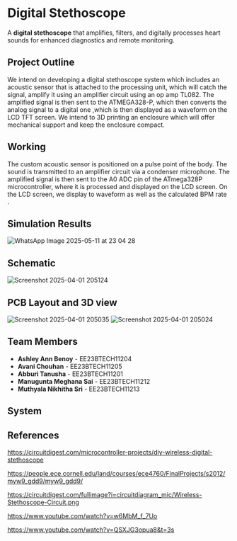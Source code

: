 # Digital Stethoscope  
A **digital stethoscope** that amplifies, filters, and digitally processes heart sounds for enhanced diagnostics and remote monitoring.  
## Project Outline
We intend on developing a digital stethoscope system which includes an acoustic sensor that is attached to the processing unit, which will catch the signal, amplify it using an amplifier circuit using an op amp TL082.
The amplified signal is then sent to the ATMEGA328-P, which then converts the analog signal to a digital one ,which is then displayed as a waveform on the LCD TFT screen.  We intend to 3D printing an enclosure which will offer mechanical support and keep the enclosure compact.
## Working
The custom acoustic sensor is positioned on a pulse point of the body.
The sound is transmitted to an amplifier circuit via a condenser microphone. 
The amplified signal is then sent to the A0 ADC pin of the  ATmega328P microcontroller, where it is processed and displayed on the LCD screen.
On the LCD screen, we display to waveform as well as the calculated BPM rate .

## Simulation Results
![WhatsApp Image 2025-05-11 at 23 04 28](https://github.com/user-attachments/assets/676283ac-7c9b-4407-b349-a52547164ac3)

## Schematic
![Screenshot 2025-04-01 205124](https://github.com/user-attachments/assets/3de2b7ae-8619-4d17-8622-c52183fbfa94)
## PCB Layout and 3D view
![Screenshot 2025-04-01 205035](https://github.com/user-attachments/assets/310cc9ef-4899-44aa-a6ba-efcdcc17590b)
![Screenshot 2025-04-01 205024](https://github.com/user-attachments/assets/aa3de4de-1c26-4c6c-9281-6d6657d3f451)


##  Team Members  
- **Ashley Ann Benoy** - EE23BTECH11204  
- **Avani Chouhan** - EE23BTECH11205  
- **Abburi Tanusha** - EE23BTECH11201  
- **Manugunta Meghana Sai** - EE23BTECH11212  
- **Muthyala Nikhitha Sri** - EE23BTECH11213

## System

## References
https://circuitdigest.com/microcontroller-projects/diy-wireless-digital-stethoscope

https://people.ece.cornell.edu/land/courses/ece4760/FinalProjects/s2012/myw9_gdd9/myw9_gdd9/

https://circuitdigest.com/fullimage?i=circuitdiagram_mic/Wireless-Stethoscope-Circuit.png

https://www.youtube.com/watch?v=w6MbM_f_7Uo

https://www.youtube.com/watch?v=QSXJG3opua8&t=3s
